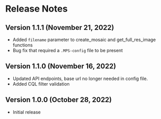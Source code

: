 # Release Notes

## Version 1.1.1 (November 21, 2022)

* Added `filename` parameter to create_mosaic and get_full_res_image functions
* Bug fix that required a `.MPS-config` file to be present

## Version 1.1.0 (November 16, 2022)

* Updated API endpoints, base url no longer needed in config file.
* Added CQL filter validation

## Version 1.0.0 (October 28, 2022)

* Initial release
